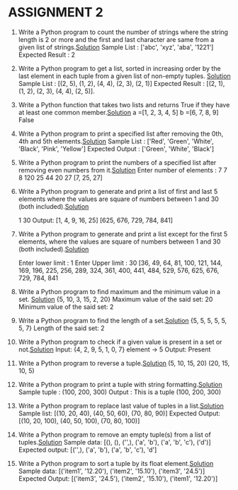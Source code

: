 # ASSIGNMENT 2

1. Write a Python program to count the number of strings where the string length is 2 or more and the first and last character are same from a given list of strings.[Solution](1_Count_str.py)
   Sample List : ['abc', 'xyz', 'aba', '1221']
   Expected Result : 2
2. Write a Python program to get a list, sorted in increasing order by the last element in each tuple from a given list of non-empty tuples. [Solution](2_Sort_list.py)
   Sample List : [(2, 5), (1, 2), (4, 4), (2, 3), (2, 1)]
   Expected Result : [(2, 1), (1, 2), (2, 3), (4, 4), (2, 5)].
3. Write a Python function that takes two lists and returns True if they have at least one common member.[Solution](3_Common_ele_list.py)
   a =[1, 2, 3, 4, 5]
   b =[6, 7, 8, 9]
   False

4. Write a Python program to print a specified list after removing the 0th, 4th and 5th elements.[Solution](4_Print_0_4_5.py)
   Sample List : ['Red', 'Green', 'White', 'Black', 'Pink', 'Yellow']
   Expected Output : ['Green', 'White', 'Black']

5. Write a Python program to print the numbers of a specified list after removing even numbers from it.[Solution](5_Remove_even.py)
   Enter number of elements : 7
   7
   8
   120
   25
   44
   20
   27
   [7, 25, 27]

6. Write a Python program to generate and print a list of first and last 5 elements where the values are square of numbers between 1 and 30 (both included).[Solution](6_First_to_last_sq.py)

   1
   30
   Output:
   [1, 4, 9, 16, 25]
   [625, 676, 729, 784, 841]

7. Write a Python program to generate and print a list except for the first 5 elements, where the values are square of numbers between 1 and 30 (both included).[Solution](7_5_to_last.py)

   Enter lower limit : 1
   Enter Upper limit : 30
   [36, 49, 64, 81, 100, 121, 144, 169, 196, 225, 256, 289, 324, 361, 400, 441, 484, 529, 576, 625, 676, 729, 784, 841

8. Write a Python program to find maximum and the minimum value in a set. [Solution](8_Min_max_set.py)
   {5, 10, 3, 15, 2, 20}
   Maximum value of the said set:
   20
   Minimum value of the said set:
   2

9. Write a Python program to find the length of a set.[Solution](9_Len_set.py)
   {5, 5, 5, 5, 5, 5, 7}
   Length of the said set: 2

10. Write a Python program to check if a given value is present in a set or not.[Solution](10_Value_in_set.py)
    Input: {4, 2, 9, 5, 1, 0, 7}
    element -> 5
    Output: Present

11. Write a Python program to reverse a tuple.[Solution](11_Reverse_tuple.py)
    (5, 10, 15, 20)
    (20, 15, 10, 5)

12. Write a Python program to print a tuple with string formatting.[Solution](12_String_format_tup.py)
    Sample tuple : (100, 200, 300)
    Output : This is a tuple (100, 200, 300)
13. Write a Python program to replace last value of tuples in a list.[Solution](13_Repl_last_val_tup.py)
    Sample list: [(10, 20, 40), (40, 50, 60), (70, 80, 90)]
    Expected Output: [(10, 20, 100), (40, 50, 100), (70, 80, 100)]

14. Write a Python program to remove an empty tuple(s) from a list of tuples.[Solution](14_Rem_empty_tup.py)
    Sample data: [(), (), ('',), ('a', 'b'), ('a', 'b', 'c'), ('d')]
    Expected output: [('',), ('a', 'b'), ('a', 'b', 'c'), 'd']

15. Write a Python program to sort a tuple by its float element.[Solution](15_Sort_tup_float.py)
    Sample data: [('item1', '12.20'), ('item2', '15.10'), ('item3', '24.5')]
    Expected Output: [('item3', '24.5'), ('item2', '15.10'), ('item1', '12.20')]
